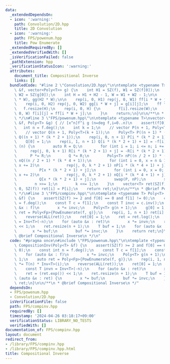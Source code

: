 ```yaml
---
data:
  _extendedDependsOn:
  - icon: ':warning:'
    path: Convolution/2D.hpp
    title: 2D Convolution
  - icon: ':warning:'
    path: FPS/powenum.hpp
    title: Pow Enumerate
  _extendedRequiredBy: []
  _extendedVerifiedWith: []
  _isVerificationFailed: false
  _pathExtension: hpp
  _verificationStatusIcon: ':warning:'
  attributes:
    document_title: Compositional Inverse
    links: []
  bundledCode: "#line 2 \"Convolution/2D.hpp\"\n\ntemplate <typename T> void mult2D(vector<Poly<T>>\
    \ &f, vector<Poly<T>> g) {\n    int H1 = SZ(f), W1 = SZ(f[0]);\n    int H2 = SZ(g),\
    \ W2 = SZ(g[0]);\n    int H = H1 + H2 - 1, W = W1 + W2 - 1;\n\n    Poly<T> ff(H1\
    \ * W), gg(H2 * W);\n\n    rep(i, 0, H1) rep(j, 0, W1) ff[i * W + j] = f[i][j];\n\
    \    rep(i, 0, H2) rep(j, 0, W2) gg[i * W + j] = g[i][j];\n    ff *= gg;\n\n \
    \   f.resize(H);\n    rep(i, 0, H) {\n        f[i].resize(W);\n        rep(j,\
    \ 0, W) f[i][j] = ff[i * W + j];\n    }\n    return;\n}\n\n/**\n * @brief 2D Convolution\n\
    \ */\n#line 3 \"FPS/powenum.hpp\"\n\ntemplate <typename T>\nvector<T> PowEnumerate(Poly<T>\
    \ &f, Poly<T> &g) { // [x^n]f^i g (n=deg f,i=0..n)\n    assert(f[0] == 0);\n \
    \   int n = f.deg();\n    int k = 1;\n    // vector P(n + 1, Poly<T>(k + 1));\n\
    \    // vector Q(n + 1, Poly<T>(k + 1));\n    Poly<T> P((n + 1) * (k * 2 + 1)),\
    \ Q((n + 1) * (k * 2 + 1));\n    rep(i, 0, n + 1) P[i * (k * 2 + 1)] = g[i];\n\
    \    Q[0] = 1;\n    rep(i, 1, n + 1) Q[i * (k * 2 + 1) + 1] = -f[i];\n\n    while\
    \ (n) {\n        auto R = Q;\n        for (int i = 1; i <= n; i += 2)\n      \
    \      rep(j, 0, k + 1) R[i * (k * 2 + 1) + j] = -R[i * (k * 2 + 1) + j];\n  \
    \      P *= R;\n        Q *= R;\n        Poly<T> nP((n / 2 + 1) * (k * 4 + 1)),\
    \ nQ((n / 2 + 1) * (k * 4 + 1));\n        for (int i = 0, x = n & 1; x <= n; i++,\
    \ x += 2)\n            rep(j, 0, k * 2 + 1) nP[i * (k * 4 + 1) + j] =\n      \
    \          P[x * (k * 2 + 1) + j];\n        for (int i = 0, x = 0; x <= n; i++,\
    \ x += 2)\n            rep(j, 0, k * 2 + 1) nQ[i * (k * 4 + 1) + j] =\n      \
    \          Q[x * (k * 2 + 1) + j];\n        swap(P, nP);\n        swap(Q, nQ);\n\
    \        n >>= 1;\n        k <<= 1;\n    }\n    vector<T> ret(SZ(f));\n    rep(i,\
    \ 0, SZ(f)) ret[i] = P[i];\n    return ret;\n}\n\n/**\n * @brief Pow Enumerate\n\
    \ */\n#line 3 \"FPS/compinv.hpp\"\n\ntemplate <typename T> Poly<T> CompositionInv(Poly<T>\
    \ &f) {\n    assert(SZ(f) >= 2 and f[0] == 0 and f[1] != 0);\n    const int n\
    \ = f.deg();\n    const T c = f[1];\n    const T invc = c.inv();\n    for (auto\
    \ &x : f)\n        x *= invc;\n    Poly<T> g(n + 1);\n    g[0] = 1;\n    auto\
    \ ret = Poly<Fp>{PowEnumerate(f, g)};\n    rep(i, 1, n + 1) ret[i] *= T(n) * Inv<T>(i);\n\
    \    reverse(ALL(ret));\n    ret[0] = 1;\n    ret = ret.log();\n    const T invn\
    \ = Inv<T>(-n);\n    for (auto &x : ret)\n        x *= invn;\n    ret = (ret.exp())\
    \ << 1;\n    ret.resize(n + 1);\n    T buf = 1;\n    for (auto &x : ret) {\n \
    \       x *= buf;\n        buf *= invc;\n    }\n    return ret;\n}\n\n/**\n *\
    \ @brief Compositional Inverse\n */\n"
  code: "#pragma once\n#include \"FPS/powenum.hpp\"\n\ntemplate <typename T> Poly<T>\
    \ CompositionInv(Poly<T> &f) {\n    assert(SZ(f) >= 2 and f[0] == 0 and f[1] !=\
    \ 0);\n    const int n = f.deg();\n    const T c = f[1];\n    const T invc = c.inv();\n\
    \    for (auto &x : f)\n        x *= invc;\n    Poly<T> g(n + 1);\n    g[0] =\
    \ 1;\n    auto ret = Poly<Fp>{PowEnumerate(f, g)};\n    rep(i, 1, n + 1) ret[i]\
    \ *= T(n) * Inv<T>(i);\n    reverse(ALL(ret));\n    ret[0] = 1;\n    ret = ret.log();\n\
    \    const T invn = Inv<T>(-n);\n    for (auto &x : ret)\n        x *= invn;\n\
    \    ret = (ret.exp()) << 1;\n    ret.resize(n + 1);\n    T buf = 1;\n    for\
    \ (auto &x : ret) {\n        x *= buf;\n        buf *= invc;\n    }\n    return\
    \ ret;\n}\n\n/**\n * @brief Compositional Inverse\n */"
  dependsOn:
  - FPS/powenum.hpp
  - Convolution/2D.hpp
  isVerificationFile: false
  path: FPS/compinv.hpp
  requiredBy: []
  timestamp: '2024-04-26 03:18:17+09:00'
  verificationStatus: LIBRARY_NO_TESTS
  verifiedWith: []
documentation_of: FPS/compinv.hpp
layout: document
redirect_from:
- /library/FPS/compinv.hpp
- /library/FPS/compinv.hpp.html
title: Compositional Inverse
---
```

